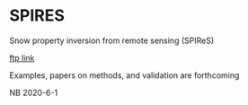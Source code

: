 # SPIRES

Snow property inversion from remote sensing (SPIReS)

[ftp link](ftp://ftp.snow.ucsb.edu/pub/org/snow/products/SPIRES/Sierra/)

Examples, papers on methods, and validation are forthcoming

NB 2020-6-1
